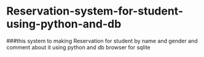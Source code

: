 # Reservation-system-for-student-using-python-and-db
###this system to making Reservation for student by name and gender and comment about it using python and db browser for sqlite
